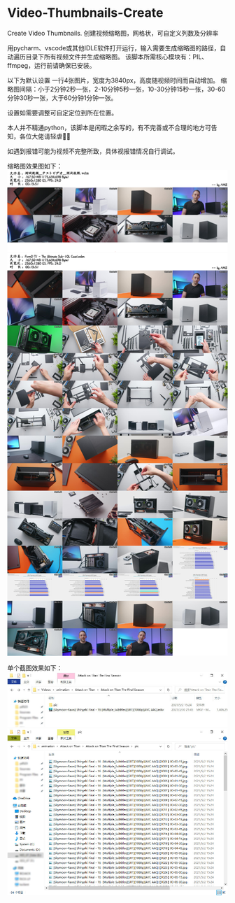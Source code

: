 # Video-Thumbnails-Create
Create Video Thumbnails. 创建视频缩略图，网格状，可自定义列数及分辨率

用pycharm、vscode或其他IDLE软件打开运行，输入需要生成缩略图的路径，自动遍历目录下所有视频文件并生成缩略图。
该脚本所需核心模块有：PIL、ffmpeg，运行前请确保已安装。

以下为默认设置
一行4张图片，宽度为3840px，高度随视频时间而自动增加。
缩略图间隔：小于2分钟2秒一张，2-10分钟5秒一张，10-30分钟15秒一张，30-60分钟30秒一张，大于60分钟1分钟一张。

设置如需要调整可自定定位到所在位置。

本人并不精通python，该脚本是闲暇之余写的，有不完善或不合理的地方可告知，各位大佬请轻虐🙌🙌

如遇到报错可能为视频不完整所致，具体视报错情况自行调试。

缩略图效果图如下：
![image](https://github.com/Amii-Henin/Video-Thumbnails-Creater/blob/687a8cfbf00f6cad3093a7b1ee0cb2d528dfd683/%E6%B8%AC%E8%A9%A6%E8%A6%96%E9%A0%BB__%E3%83%86%E3%82%B9%E3%83%88%E3%83%93%E3%83%87%E3%82%AA__%E6%B5%8B%E8%AF%95%E8%A7%86%E9%A2%91_thumb.jpg)
![image](https://github.com/Amii-Henin/Video-Thumbnails-Creater/blob/687a8cfbf00f6cad3093a7b1ee0cb2d528dfd683/FormD%20T1%20-%20The%20Ultimate%20Sub-10L%20Case!_thumb.jpg)


单个截图效果如下：
![image](https://github.com/Amii-Henin/Video-Thumbnails-Creater/blob/2b528e6a4efa801e745688df55940fd2837c8d60/sample/SinglePic.jpg)
![image](https://github.com/Amii-Henin/Video-Thumbnails-Creater/blob/2b528e6a4efa801e745688df55940fd2837c8d60/sample/SinglePics.jpg)
